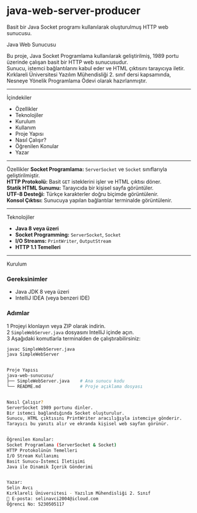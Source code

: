 # java-web-server-producer
Basit bir Java Socket programı kullanılarak oluşturulmuş HTTP web sunucusu.

Java Web Sunucusu

Bu proje, Java Socket Programlama kullanılarak geliştirilmiş, 1989 portu üzerinde çalışan basit bir HTTP web sunucusudur.  
Sunucu, istemci bağlantılarını kabul eder ve HTML çıktısını tarayıcıya iletir.  
Kırklareli Üniversitesi Yazılım Mühendisliği 2. sınıf dersi kapsamında, Nesneye Yönelik Programlama Ödevi olarak hazırlanmıştır.

---

İçindekiler
- Özellikler
- Teknolojiler
- Kurulum
- Kullanım
- Proje Yapısı
- Nasıl Çalışır?
- Öğrenilen Konular
- Yazar


---

Özellikler
**Socket Programlama:** `ServerSocket` ve `Socket` sınıflarıyla geliştirilmiştir.  
**HTTP Protokolü:** Basit `GET` isteklerini işler ve HTML çıktısı döner.  
**Statik HTML Sunumu:** Tarayıcıda bir kişisel sayfa görüntüler.  
**UTF-8 Desteği:** Türkçe karakterler doğru biçimde görüntülenir.  
**Konsol Çıktısı:** Sunucuya yapılan bağlantılar terminalde görüntülenir.  

---

Teknolojiler
- **Java 8 veya üzeri**
- **Socket Programming:** `ServerSocket`, `Socket`
- **I/O Streams:** `PrintWriter`, `OutputStream`
- **HTTP 1.1 Temelleri**

---

Kurulum

### Gereksinimler
- Java JDK 8 veya üzeri  
- IntelliJ IDEA (veya benzeri IDE)

### Adımlar
1️ Projeyi klonlayın veya ZIP olarak indirin.  
2️ `SimpleWebServer.java` dosyasını IntelliJ içinde açın.  
3️ Aşağıdaki komutlarla terminalden de çalıştırabilirsiniz:


```bash
javac SimpleWebServer.java
java SimpleWebServer


Proje Yapısı
java-web-sunucusu/
├── SimpleWebServer.java    # Ana sunucu kodu
└── README.md               # Proje açıklama dosyası


Nasıl Çalışır?
ServerSocket 1989 portunu dinler.
Bir istemci bağlandığında Socket oluşturulur.
Sunucu, HTML çıktısını PrintWriter aracılığıyla istemciye gönderir.
Tarayıcı bu yanıtı alır ve ekranda kişisel web sayfan görünür.


Öğrenilen Konular:
Socket Programlama (ServerSocket & Socket)
HTTP Protokolünün Temelleri
I/O Stream Kullanımı
Basit Sunucu-İstemci İletişimi
Java ile Dinamik İçerik Gönderimi


Yazar:
Selin Avcı
Kırklareli Üniversitesi - Yazılım Mühendisliği 2. Sınıf
📧 E-posta: selinavci2004@icloud.com
Öğrenci No: 5230505117




























